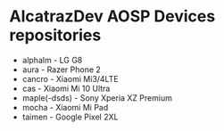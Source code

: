 # AlcatrazDev AOSP Devices repositories
- alphalm - LG G8
- aura - Razer Phone 2
- cancro - Xiaomi Mi3/4LTE
- cas - Xiaomi Mi 10 Ultra
- maple(-dsds) - Sony Xperia XZ Premium
- mocha - Xiaomi Mi Pad
- taimen - Google Pixel 2XL
